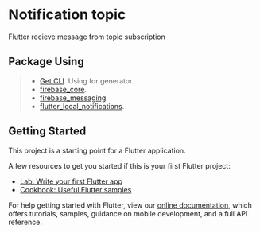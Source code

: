 # Notification topic

Flutter recieve message from topic subscription

## Package Using
> - [Get CLI](https://pub.dev/packages/get_cli/install). Using for generator.
> - [firebase_core](https://pub.dev/packages/firebase_core).
> - [firebase_messaging](https://pub.dev/packages/firebase_messaging).
> - [flutter_local_notifications](https://pub.dev/packages/flutter_local_notifications).

## Getting Started

This project is a starting point for a Flutter application.

A few resources to get you started if this is your first Flutter project:

- [Lab: Write your first Flutter app](https://flutter.dev/docs/get-started/codelab)
- [Cookbook: Useful Flutter samples](https://flutter.dev/docs/cookbook)

For help getting started with Flutter, view our
[online documentation](https://flutter.dev/docs), which offers tutorials,
samples, guidance on mobile development, and a full API reference.
